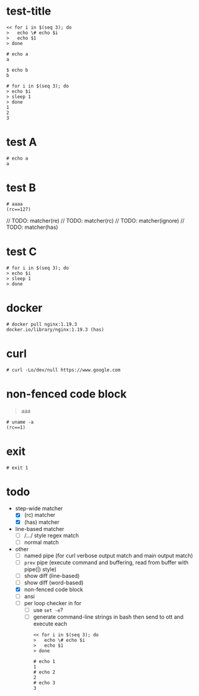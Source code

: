 


# test-title

```
<< for i in $(seq 3); do
>   echo \# echo $i
>   echo $1
> done

# echo a
a

$ echo b
b

# for i in $(seq 3); do
> echo $i
> sleep 1
> done
1
2
3
```



# test A

  ```
  # echo a
  a
  ```

# test B

```
# aaaa
(rc==127)
```
// TODO: matcher(re)
// TODO: matcher(rc)
// TODO: matcher(ignore)
// TODO: matcher(has)

# test C

```
# for i in $(seq 3); do
> echo $i
> sleep 1
> done
```

# docker

```
# docker pull nginx:1.19.3
docker.io/library/nginx:1.19.3 (has)
```

# curl

```
# curl -Lo/dev/null https://www.google.com
```

# non-fenced code block
> aaa

    # uname -a
    (rc==1)

# exit
```
# exit 1
```


# todo
- step-wide matcher
  - [x] (rc) matcher
  - [x] (has) matcher
- line-based matcher
  - [ ] /.../ style regex match
  - [ ] normal match
- other
  - [ ] named pipe (for curl verbose output match and main output match)
  - [ ] `prev` pipe (execute command and buffering, read from buffer with pipe(|) style)
  - [ ] show diff (line-based)
  - [ ] show diff (word-based)
  - [x] non-fenced code block
  - [ ] ansi
  - [ ] per loop checker in for
    - [ ] use `set -e`?
    - [ ] generate command-line strings in bash then send to ott and execute each
      ```
      << for i in $(seq 3); do
      >   echo \# echo $i
      >   echo $1
      > done

      # echo 1
      1
      # echo 2
      2
      # echo 3
      3
      ```